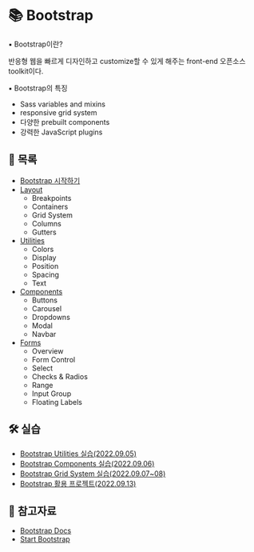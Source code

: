 # 📚 Bootstrap

▪ Bootstrap이란?

반응형 웹을 빠르게 디자인하고 customize할 수 있게 해주는 front-end 오픈소스 toolkit이다. 

▪ Bootstrap의 특징

- Sass variables and mixins
- responsive grid system
- 다양한 prebuilt components
- 강력한 JavaScript plugins
  


## 📃 목록

- [Bootstrap 시작하기](https://github.com/hyejinny97/TIL/blob/master/Web_Front_end/library/Bootstrap/base.md)
- [Layout](https://github.com/hyejinny97/TIL/blob/master/Web_Front_end/library/Bootstrap/layout.md)
  - Breakpoints
  - Containers
  - Grid System
  - Columns
  - Gutters
- [Utilities](https://github.com/hyejinny97/TIL/blob/master/Web_Front_end/library/Bootstrap/utilities.md)
  - Colors
  - Display
  - Position
  - Spacing
  - Text
- [Components](https://github.com/hyejinny97/TIL/blob/master/Web_Front_end/library/Bootstrap/components.md)
  - Buttons
  - Carousel
  - Dropdowns
  - Modal
  - Navbar
- [Forms](https://github.com/hyejinny97/TIL/blob/master/Web_Front_end/library/Bootstrap/forms.md)
  - Overview
  - Form Control
  - Select
  - Checks & Radios
  - Range
  - Input Group
  - Floating Labels



## 🛠 실습
- [Bootstrap Utilities 실습(2022.09.05)](https://github.com/hyejinny97/TIL/blob/master/Web_Front_end/library/Bootstrap/practice/practice_01)
- [Bootstrap Components 실습(2022.09.06)](https://github.com/hyejinny97/TIL/blob/master/Web_Front_end/library/Bootstrap/practice/practice_02)
- [Bootstrap Grid System 실습(2022.09.07~08)](https://github.com/hyejinny97/TIL/blob/master/Web_Front_end/library/Bootstrap/practice/practice_03)
- [Bootstrap 활용 프로젝트(2022.09.13)](https://github.com/hyejinny97/TIL/blob/master/Web_Front_end/library/Bootstrap/practice/project_01)



## 🔎 참고자료
- [Bootstrap Docs](https://getbootstrap.com/docs/5.2/getting-started/introduction/)
- [Start Bootstrap](https://startbootstrap.com/)